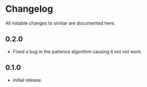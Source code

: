 # Changelog

All notable changes to similar are documented here.

## 0.2.0

* Fixed a bug in the patience algorithm causing it not not work.

## 0.1.0

* Initial release.
